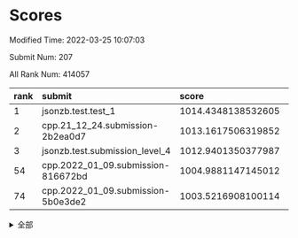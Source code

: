 # Scores

Modified Time: 2022-03-25 10:07:03

Submit Num: 207

All Rank Num: 414057

| rank |               submit               |       score        |       sigma        | pk_num |
| :--- | :--------------------------------- | :----------------- | :----------------- | :----- |
| 1    | jsonzb.test.test_1                 | 1014.4348138532605 | 0.8278688267452228 | 8003   |
| 2    | cpp.21_12_24.submission-2b2ea0d7   | 1013.1617506319852 | 0.7922054660567219 | 8004   |
| 3    | jsonzb.test.submission_level_4     | 1012.9401350377987 | 0.7997518254120358 | 8001   |
| 54   | cpp.2022_01_09.submission-816672bd | 1004.9881147145012 | 0.7342800860076277 | 7997   |
| 74   | cpp.2022_01_09.submission-5b0e3de2 | 1003.5216908100114 | 0.7151103900661276 | 8007   |


<details>
<summary>全部</summary>

| rank |                 submit                 |       score        |       sigma        | pk_num |
| :--- | :------------------------------------- | :----------------- | :----------------- | :----- |
| 1    | jsonzb.test.test_1                     | 1014.4348138532605 | 0.8278688267452228 | 8003   |
| 2    | cpp.21_12_24.submission-2b2ea0d7       | 1013.1617506319852 | 0.7922054660567219 | 8004   |
| 3    | jsonzb.test.submission_level_4         | 1012.9401350377987 | 0.7997518254120358 | 8001   |
| 4    | gobigger.level_3.submission_level_3_30 | 1011.3740348639749 | 0.7751805767787775 | 8002   |
| 5    | gobigger.level_3.submission_level_3_11 | 1011.3533254914672 | 0.7674416537946186 | 8000   |
| 6    | gobigger.level_3.submission_level_3_32 | 1011.2919169677934 | 0.7860415705819455 | 8002   |
| 7    | gobigger.level_3.submission_level_3_22 | 1011.0671023247162 | 0.7592133240637712 | 7995   |
| 8    | gobigger.level_3.submission_level_3_49 | 1011.0356253428507 | 0.7484369608946964 | 7998   |
| 9    | gobigger.level_3.submission_level_3_27 | 1011.0177954277203 | 0.7712464071767451 | 8002   |
| 10   | gobigger.level_3.submission_level_3_25 | 1010.5556375820781 | 0.7585536060986485 | 7998   |
| 11   | gobigger.level_3.submission_level_3_23 | 1010.5531193966956 | 0.7859623634273168 | 8004   |
| 12   | gobigger.level_3.submission_level_3_13 | 1010.4728144487585 | 0.7544280665997267 | 8003   |
| 13   | gobigger.level_3.submission_level_3_3  | 1010.461531654429  | 0.7790301720726821 | 7998   |
| 14   | gobigger.level_3.submission_level_3_40 | 1010.428179564948  | 0.7511785463247248 | 8000   |
| 15   | gobigger.level_3.submission_level_3_34 | 1010.3994910982601 | 0.7512804967305825 | 7998   |
| 16   | gobigger.level_3.submission_level_3_26 | 1010.2819708736546 | 0.7390575161852773 | 7998   |
| 17   | gobigger.level_3.submission_level_3_45 | 1010.201439563264  | 0.7591832067362141 | 7994   |
| 18   | gobigger.level_3.submission_level_3_21 | 1010.2012685797205 | 0.7590202254249422 | 7997   |
| 19   | gobigger.level_3.submission_level_3_36 | 1010.1618288665634 | 0.7694261007976375 | 7999   |
| 20   | gobigger.level_3.submission_level_3_5  | 1010.1360886255403 | 0.7704887176595965 | 8004   |
| 21   | gobigger.level_3.submission_level_3_8  | 1010.092559156007  | 0.7699187353204996 | 8006   |
| 22   | gobigger.level_3.submission_level_3_39 | 1009.9977952427917 | 0.7566671847188883 | 7999   |
| 23   | gobigger.level_3.submission_level_3_7  | 1009.9870708290688 | 0.756345687052661  | 8006   |
| 24   | gobigger.level_3.submission_level_3_43 | 1009.9571894175347 | 0.7507201393694718 | 8007   |
| 25   | gobigger.level_3.submission_level_3_28 | 1009.9539479048526 | 0.7624465079855521 | 8001   |
| 26   | gobigger.level_3.submission_level_3_35 | 1009.9243182090819 | 0.7753079753672091 | 7998   |
| 27   | gobigger.level_3.submission_level_3_14 | 1009.91913344612   | 0.7620268934887945 | 8001   |
| 28   | gobigger.level_3.submission_level_3_10 | 1009.8391189498785 | 0.749022230572486  | 8004   |
| 29   | gobigger.level_3.submission_level_3_12 | 1009.8097967231312 | 0.7460154698842567 | 8006   |
| 30   | gobigger.level_3.submission_level_3_6  | 1009.7852056772068 | 0.7332181504228381 | 8001   |
| 31   | gobigger.level_3.submission_level_3_46 | 1009.7375332092856 | 0.7535611051039466 | 8002   |
| 32   | gobigger.level_3.submission_level_3_16 | 1009.688461597284  | 0.7737570461357883 | 8002   |
| 33   | gobigger.level_3.submission_level_3_15 | 1009.6540103553837 | 0.7675125122960694 | 7999   |
| 34   | gobigger.level_3.submission_level_3_1  | 1009.6501302179576 | 0.7675599538417952 | 8004   |
| 35   | gobigger.level_3.submission_level_3_24 | 1009.6484250668108 | 0.7392077252713402 | 8001   |
| 36   | gobigger.level_3.submission_level_3_47 | 1009.6123054508672 | 0.7654191262395783 | 8001   |
| 37   | gobigger.level_3.submission_level_3_19 | 1009.551568426711  | 0.7623358956882902 | 7998   |
| 38   | gobigger.level_3.submission_level_3_9  | 1009.4707029476963 | 0.7378834865936555 | 7996   |
| 39   | gobigger.level_3.submission_level_3_18 | 1009.4647911698574 | 0.7578910737278964 | 8002   |
| 40   | gobigger.level_3.submission_level_3_2  | 1009.4140032598003 | 0.7462835535734362 | 8004   |
| 41   | gobigger.level_3.submission_level_3_4  | 1009.3183717249127 | 0.7526723834012304 | 8002   |
| 42   | gobigger.level_3.submission_level_3_29 | 1008.9643701395145 | 0.7634204356925144 | 8000   |
| 43   | gobigger.level_3.submission_level_3_37 | 1008.9643417586755 | 0.7712107733499192 | 8002   |
| 44   | gobigger.level_3.submission_level_3_20 | 1008.8788766536361 | 0.7472787745488737 | 8000   |
| 45   | gobigger.level_3.submission_level_3_44 | 1008.8580319080781 | 0.7564421129409349 | 8004   |
| 46   | gobigger.level_3.submission_level_3_42 | 1008.773742950785  | 0.7452339771830655 | 8004   |
| 47   | gobigger.level_3.submission_level_3_33 | 1008.756988711266  | 0.7380653155720568 | 8004   |
| 48   | gobigger.level_3.submission_level_3_31 | 1008.6436035833199 | 0.7403472078823108 | 8005   |
| 49   | gobigger.level_3.submission_level_3_48 | 1008.6019437242138 | 0.7451835995307938 | 8002   |
| 50   | gobigger.level_3.submission_level_3_41 | 1008.5334034660419 | 0.7386714624527382 | 8000   |
| 51   | gobigger.level_3.submission_level_3_17 | 1008.1634038108027 | 0.7387186789081898 | 8000   |
| 52   | gobigger.level_3.submission_level_3_38 | 1007.830510303648  | 0.7235751182180088 | 8008   |
| 53   | gobigger.level_3.submission_level_3_0  | 1007.6726120723725 | 0.7334152417361283 | 8008   |
| 54   | cpp.2022_01_09.submission-816672bd     | 1004.9881147145012 | 0.7342800860076277 | 7997   |
| 55   | gobigger.level_1.submission_level_1_39 | 1004.8669592168446 | 0.7346315413394742 | 8004   |
| 56   | gobigger.level_1.submission_level_1_28 | 1004.7094307954271 | 0.7192245762483187 | 7998   |
| 57   | gobigger.level_1.submission_level_1_14 | 1004.6572206515517 | 0.7271039529618499 | 8000   |
| 58   | gobigger.level_1.submission_level_1_23 | 1004.5267703000383 | 0.7189514636649652 | 8001   |
| 59   | gobigger.level_1.submission_level_1_2  | 1004.2658566482235 | 0.6979757585788601 | 8003   |
| 60   | gobigger.level_1.submission_level_1_0  | 1004.2551349962341 | 0.7180659393890807 | 8001   |
| 61   | gobigger.level_1.submission_level_1_36 | 1004.1276011826237 | 0.7310506323854202 | 8008   |
| 62   | gobigger.level_1.submission_level_1_12 | 1004.1099271532237 | 0.7216128628009001 | 8000   |
| 63   | gobigger.level_1.submission_level_1_29 | 1004.0346888380449 | 0.7061478086166553 | 8006   |
| 64   | gobigger.level_1.submission_level_1_47 | 1003.970534611355  | 0.7127912074778981 | 8007   |
| 65   | gobigger.level_1.submission_level_1_19 | 1003.8825688213428 | 0.712423462238197  | 8002   |
| 66   | gobigger.level_1.submission_level_1_8  | 1003.8175251642526 | 0.7190418767926213 | 8006   |
| 67   | gobigger.level_1.submission_level_1_13 | 1003.7762184694345 | 0.7064564726532553 | 7995   |
| 68   | gobigger.level_1.submission_level_1_46 | 1003.7599926800608 | 0.7176441996123728 | 8003   |
| 69   | gobigger.level_1.submission_level_1_16 | 1003.753574833327  | 0.715010645328473  | 8000   |
| 70   | gobigger.level_1.submission_level_1_10 | 1003.6579564317344 | 0.7168253266719558 | 8000   |
| 71   | gobigger.level_1.submission_level_1_27 | 1003.6508632377362 | 0.7030489179850317 | 8008   |
| 72   | gobigger.level_1.submission_level_1_6  | 1003.6234807497344 | 0.7113133450736007 | 7999   |
| 73   | gobigger.level_1.submission_level_1_35 | 1003.5248724559322 | 0.7162972631173696 | 8003   |
| 74   | cpp.2022_01_09.submission-5b0e3de2     | 1003.5216908100114 | 0.7151103900661276 | 8007   |
| 75   | gobigger.level_1.submission_level_1_45 | 1003.520090531051  | 0.7109749436641414 | 8000   |
| 76   | gobigger.level_1.submission_level_1_21 | 1003.4954600026384 | 0.7065340038409743 | 8001   |
| 77   | gobigger.level_1.submission_level_1_7  | 1003.4853218045217 | 0.7095704930698555 | 8004   |
| 78   | gobigger.level_1.submission_level_1_4  | 1003.4693123618554 | 0.7164871618360446 | 8002   |
| 79   | gobigger.level_1.submission_level_1_15 | 1003.4317797144067 | 0.7247964835308027 | 8000   |
| 80   | gobigger.level_1.submission_level_1_49 | 1003.3097179681258 | 0.7198982097043518 | 8004   |
| 81   | gobigger.level_1.submission_level_1_34 | 1003.3017423143082 | 0.7096814092149745 | 7996   |
| 82   | gobigger.level_1.submission_level_1_37 | 1003.2362166388913 | 0.7087356093866721 | 8000   |
| 83   | gobigger.level_1.submission_level_1_44 | 1003.2257598284535 | 0.7033818662665499 | 7999   |
| 84   | gobigger.level_1.submission_level_1_20 | 1003.1472372333368 | 0.7106049897851252 | 8000   |
| 85   | gobigger.level_1.submission_level_1_38 | 1003.1305944318185 | 0.706568739798597  | 8000   |
| 86   | gobigger.level_1.submission_level_1_9  | 1003.0549855839082 | 0.7045338340659597 | 8001   |
| 87   | gobigger.level_1.submission_level_1_22 | 1003.0461715218821 | 0.7143032506398168 | 8001   |
| 88   | gobigger.level_1.submission_level_1_30 | 1002.9457782301052 | 0.7184851197865046 | 8002   |
| 89   | gobigger.level_1.submission_level_1_24 | 1002.9366598326504 | 0.7194413349372634 | 8003   |
| 90   | gobigger.level_1.submission_level_1_31 | 1002.9054040773456 | 0.7196266853053055 | 8001   |
| 91   | gobigger.level_1.submission_level_1_1  | 1002.8333776610228 | 0.717773877214641  | 8005   |
| 92   | gobigger.level_1.submission_level_1_25 | 1002.8090630549005 | 0.7036855462206943 | 8002   |
| 93   | gobigger.level_1.submission_level_1_3  | 1002.786622032886  | 0.713230076779147  | 8000   |
| 94   | gobigger.level_1.submission_level_1_26 | 1002.7587583392419 | 0.7123997888955924 | 8009   |
| 95   | gobigger.level_1.submission_level_1_11 | 1002.7229933479492 | 0.7190438190018882 | 7997   |
| 96   | gobigger.level_1.submission_level_1_40 | 1002.6982664869812 | 0.7114543890916555 | 7996   |
| 97   | gobigger.level_1.submission_level_1_18 | 1002.6047358889863 | 0.7110889847766348 | 8000   |
| 98   | gobigger.level_1.submission_level_1_5  | 1002.5990254369128 | 0.7106522509951254 | 8002   |
| 99   | gobigger.level_1.submission_level_1_42 | 1002.5977319282377 | 0.7218874759895181 | 8004   |
| 100  | gobigger.level_1.submission_level_1_17 | 1002.3898628517385 | 0.708833721146765  | 8004   |
| 101  | gobigger.level_1.submission_level_1_32 | 1002.3808487605127 | 0.714727615535198  | 8000   |
| 102  | gobigger.level_1.submission_level_1_41 | 1002.3680515010368 | 0.7163089523669435 | 7999   |
| 103  | gobigger.level_1.submission_level_1_48 | 1002.1915757294705 | 0.7147643359563123 | 8002   |
| 104  | gobigger.level_1.submission_level_1_33 | 1002.114846097491  | 0.7121724084391934 | 7998   |
| 105  | gobigger.level_1.submission_level_1_43 | 1001.922291250654  | 0.7179603547456158 | 8003   |
| 106  | gobigger.random.submission_random_24   | 997.9959373192306  | 0.7124225039384332 | 8000   |
| 107  | gobigger.random.submission_random_31   | 997.3821892531168  | 0.7150124716520484 | 8001   |
| 108  | gobigger.random.submission_random_30   | 997.1066593813647  | 0.7096977286581645 | 8000   |
| 109  | gobigger.random.submission_random_35   | 997.0310269922578  | 0.711588193139144  | 8000   |
| 110  | gobigger.random.submission_random_13   | 996.9068733586364  | 0.708842873628024  | 7999   |
| 111  | gobigger.random.submission_random_14   | 996.8448416272265  | 0.7197563140902223 | 8000   |
| 112  | gobigger.random.submission_random_21   | 996.8170544393993  | 0.6969727715651521 | 8001   |
| 113  | gobigger.random.submission_random_41   | 996.8042574763788  | 0.7078291887769997 | 8000   |
| 114  | gobigger.random.submission_random_45   | 996.7687904309894  | 0.7151997812015602 | 8000   |
| 115  | gobigger.random.submission_random_40   | 996.6154639857177  | 0.7140864328618771 | 8005   |
| 116  | gobigger.random.submission_random_2    | 996.5698364396342  | 0.714361156709859  | 8001   |
| 117  | gobigger.random.submission_random_20   | 996.514853826617   | 0.715514225065234  | 8000   |
| 118  | gobigger.random.submission_random_49   | 996.4420221889674  | 0.7186284699989574 | 8001   |
| 119  | gobigger.random.submission_random_5    | 996.3992759530909  | 0.703578511564619  | 8001   |
| 120  | gobigger.random.submission_random_47   | 996.3064439008853  | 0.7069788617408942 | 8003   |
| 121  | gobigger.random.submission_random_43   | 996.2694828324632  | 0.6991333299472278 | 7993   |
| 122  | gobigger.random.submission_random_18   | 996.2630741110956  | 0.7071527638283344 | 8007   |
| 123  | gobigger.random.submission_random_16   | 996.2108046565959  | 0.7115976810243595 | 8001   |
| 124  | gobigger.random.submission_random_23   | 996.2046131243465  | 0.7055727436638973 | 8002   |
| 125  | gobigger.random.submission_random_19   | 996.1963270579405  | 0.7154017725256782 | 8004   |
| 126  | gobigger.random.submission_random_7    | 996.1613534391178  | 0.7176841193329925 | 8003   |
| 127  | gobigger.random.submission_random_4    | 996.1235856630492  | 0.7163386806961451 | 8001   |
| 128  | gobigger.random.submission_random_42   | 996.0848991940661  | 0.7089579334695988 | 8000   |
| 129  | gobigger.random.submission_random_46   | 996.0715815261794  | 0.7146051833863103 | 7998   |
| 130  | gobigger.random.submission_random_12   | 996.0544314454461  | 0.7140071951730534 | 7997   |
| 131  | gobigger.random.submission_random_48   | 995.9710537297176  | 0.6951598711147051 | 8005   |
| 132  | gobigger.random.submission_random_1    | 995.9296409477112  | 0.7036842423673186 | 8001   |
| 133  | gobigger.random.submission_random_27   | 995.85753118633    | 0.6995625952024764 | 8002   |
| 134  | gobigger.random.submission_random_25   | 995.8564372977635  | 0.7095471593553991 | 8002   |
| 135  | gobigger.random.submission_random_33   | 995.8303304313689  | 0.7073305483436614 | 7999   |
| 136  | gobigger.random.submission_random_28   | 995.8077825052453  | 0.71921899377593   | 7998   |
| 137  | gobigger.random.submission_random_8    | 995.7984282922282  | 0.7036925559886698 | 8002   |
| 138  | gobigger.random.submission_random_39   | 995.7873614360726  | 0.7302073971617854 | 8007   |
| 139  | gobigger.random.submission_random_15   | 995.7801669733104  | 0.7072199225300104 | 7995   |
| 140  | gobigger.random.submission_random_3    | 995.5523336303809  | 0.6935272769211642 | 7999   |
| 141  | gobigger.random.submission_random_11   | 995.5507088742005  | 0.7037119503358431 | 8003   |
| 142  | gobigger.random.submission_random_17   | 995.5125565337042  | 0.7114737431229805 | 7995   |
| 143  | gobigger.random.submission_random_26   | 995.5048139824778  | 0.7123956554688684 | 8003   |
| 144  | gobigger.random.submission_random_22   | 995.444883452417   | 0.6974309505713238 | 8003   |
| 145  | gobigger.random.submission_random_38   | 995.4288900915636  | 0.7213864258862761 | 8002   |
| 146  | gobigger.random.submission_random_29   | 995.4243322906709  | 0.7156495480157294 | 7998   |
| 147  | gobigger.random.submission_random_44   | 995.3432785901705  | 0.7217096691571563 | 8002   |
| 148  | gobigger.random.submission_random_10   | 995.2959320781581  | 0.7254673555431639 | 7999   |
| 149  | gobigger.random.submission_random_37   | 995.2813704574797  | 0.704228604413094  | 8000   |
| 150  | gobigger.random.submission_random_32   | 995.1241420502365  | 0.7382441738280743 | 8003   |
| 151  | gobigger.level_2.submission_level_2_6  | 995.0902397321893  | 0.7288946484417976 | 8003   |
| 152  | gobigger.random.submission_random_36   | 994.9720294953823  | 0.726378333300756  | 8005   |
| 153  | gobigger.random.submission_random_0    | 994.9628614114612  | 0.7266111605137452 | 7996   |
| 154  | gobigger.random.submission_random_9    | 994.6262896244922  | 0.7116076438153267 | 8003   |
| 155  | gobigger.random.submission_random_34   | 994.4764324625645  | 0.7193394812119519 | 7996   |
| 156  | gobigger.level_2.submission_level_2_4  | 994.109359667302   | 0.7297712873981517 | 8001   |
| 157  | gobigger.random.submission_random_6    | 993.9904065960302  | 0.7365632801772467 | 8003   |
| 158  | gobigger.level_2.submission_level_2_22 | 993.8035284060226  | 0.7339738974579383 | 8004   |
| 159  | gobigger.level_2.submission_level_2_48 | 993.4915885002206  | 0.7466205165277022 | 7999   |
| 160  | gobigger.level_2.submission_level_2_21 | 993.4142814179917  | 0.7319337952048939 | 8000   |
| 161  | gobigger.level_2.submission_level_2_19 | 993.3333187188624  | 0.7414587410561383 | 8002   |
| 162  | gobigger.level_2.submission_level_2_10 | 993.2820476878122  | 0.7384465462332979 | 8000   |
| 163  | gobigger.level_2.submission_level_2_8  | 993.1378097193062  | 0.7329190817822239 | 8002   |
| 164  | gobigger.level_2.submission_level_2_31 | 993.085866019449   | 0.7479527764292043 | 8001   |
| 165  | gobigger.level_2.submission_level_2_42 | 993.067210743462   | 0.7498687711756308 | 8000   |
| 166  | gobigger.level_2.submission_level_2_30 | 992.9445829066167  | 0.7421148790913575 | 8002   |
| 167  | gobigger.level_2.submission_level_2_23 | 992.897620160785   | 0.7362787723377796 | 8001   |
| 168  | gobigger.level_2.submission_level_2_41 | 992.8242303419645  | 0.7325126932547372 | 8002   |
| 169  | gobigger.level_2.submission_level_2_37 | 992.789734579414   | 0.7309187044299278 | 7998   |
| 170  | gobigger.level_2.submission_level_2_47 | 992.7559079204433  | 0.7488689252819181 | 7996   |
| 171  | gobigger.level_2.submission_level_2_20 | 992.7409928820351  | 0.7515571292592779 | 8000   |
| 172  | gobigger.level_2.submission_level_2_32 | 992.6089572007693  | 0.7281893483099063 | 7998   |
| 173  | gobigger.level_2.submission_level_2_28 | 992.5949475184996  | 0.733007770876558  | 7999   |
| 174  | gobigger.level_2.submission_level_2_46 | 992.5464744433634  | 0.7677345312867927 | 8005   |
| 175  | gobigger.level_2.submission_level_2_27 | 992.5065712163813  | 0.7527637189535369 | 8001   |
| 176  | gobigger.level_2.submission_level_2_49 | 992.3565826098182  | 0.7569178937813397 | 8000   |
| 177  | gobigger.level_2.submission_level_2_18 | 992.3008829997511  | 0.7634882791778961 | 8003   |
| 178  | gobigger.level_2.submission_level_2_29 | 992.2911751544435  | 0.753331716057193  | 8004   |
| 179  | gobigger.level_2.submission_level_2_24 | 992.2650936866683  | 0.7381761561442486 | 8003   |
| 180  | gobigger.level_2.submission_level_2_1  | 992.2134104083843  | 0.7517126492090493 | 7999   |
| 181  | gobigger.level_2.submission_level_2_45 | 992.1978905258075  | 0.7413802547183698 | 8005   |
| 182  | gobigger.level_2.submission_level_2_33 | 992.1616476419603  | 0.7481037831890461 | 7997   |
| 183  | gobigger.level_2.submission_level_2_16 | 992.1304071203936  | 0.7364869741838419 | 8007   |
| 184  | gobigger.level_2.submission_level_2_26 | 992.1238648519776  | 0.7433662787051714 | 7994   |
| 185  | gobigger.level_2.submission_level_2_9  | 992.1196049783888  | 0.7283688935027158 | 8006   |
| 186  | gobigger.level_2.submission_level_2_13 | 992.0806757914024  | 0.7398739004648294 | 8001   |
| 187  | gobigger.level_2.submission_level_2_3  | 992.0141382291152  | 0.7472321609101549 | 8002   |
| 188  | gobigger.level_2.submission_level_2_2  | 992.0061425376838  | 0.755468028683474  | 7996   |
| 189  | gobigger.level_2.submission_level_2_5  | 991.9306275600704  | 0.7302115415534961 | 8000   |
| 190  | gobigger.level_2.submission_level_2_7  | 991.9071513788472  | 0.7930485318051012 | 7997   |
| 191  | gobigger.level_2.submission_level_2_36 | 991.8987678771618  | 0.7653294171390775 | 8000   |
| 192  | gobigger.level_2.submission_level_2_34 | 991.7918017226468  | 0.7534031831173832 | 7998   |
| 193  | gobigger.level_2.submission_level_2_38 | 991.7739131360719  | 0.7423018567289059 | 8003   |
| 194  | gobigger.level_2.submission_level_2_14 | 991.7648755660251  | 0.7707799693871794 | 8002   |
| 195  | gobigger.level_2.submission_level_2_0  | 991.5141166663162  | 0.7499812543911517 | 8001   |
| 196  | gobigger.level_2.submission_level_2_39 | 991.5114004182583  | 0.756249303155269  | 8000   |
| 197  | gobigger.level_2.submission_level_2_17 | 991.4060070104322  | 0.7555298654939545 | 8000   |
| 198  | gobigger.level_2.submission_level_2_44 | 991.3571474910484  | 0.7670212710352174 | 8002   |
| 199  | gobigger.level_2.submission_level_2_25 | 991.3505196571225  | 0.7485561433592154 | 8004   |
| 200  | gobigger.level_2.submission_level_2_40 | 991.3298602730551  | 0.7476497748893023 | 8001   |
| 201  | gobigger.level_2.submission_level_2_35 | 991.1885839647389  | 0.7624967155925434 | 7999   |
| 202  | gobigger.level_2.submission_level_2_43 | 991.1590108367112  | 0.7482965299957474 | 7999   |
| 203  | gobigger.level_2.submission_level_2_12 | 991.0342198693147  | 0.768569396779946  | 7998   |
| 204  | gobigger.level_2.submission_level_2_15 | 990.8072517239059  | 0.7430450407943999 | 7995   |
| 205  | gobigger.level_2.submission_level_2_11 | 990.60208227308    | 0.7508369556407687 | 7999   |
| 206  | gobigger.none.submission_none_0        | 979.5907531251818  | 1.2379608894788794 | 8003   |
| 207  | gobigger.none.submission_none_1        | 975.65095139179    | 1.5331845602094918 | 8000   |

</details>